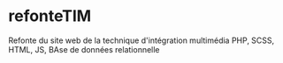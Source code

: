 # refonteTIM

Refonte du site web de la technique d'intégration multimédia
PHP, SCSS, HTML, JS, BAse de données relationnelle
